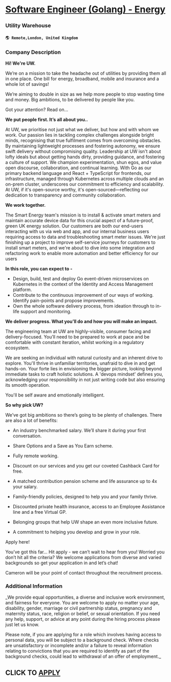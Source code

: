 # [Software Engineer (Golang) - Energy](https://www.remotewlb.com/apply/software-engineer-golang-energy)  
### Utility Warehouse  
#### `🌎 Remote,London, United Kingdom`  

### **Company Description**

 **Hi! We're UW.**

We’re on a mission to take the headache out of utilities by providing them all in one place. One bill for energy, broadband, mobile and insurance and a whole lot of savings!

We’re aiming to double in size as we help more people to stop wasting time and money. Big ambitions, to be delivered by people like you.

Got your attention? Read on…

 **We put people first. It’s all about you..**

At UW, we prioritise not just what we deliver, but how and with whom we work. Our passion lies in tackling complex challenges alongside bright minds, recognising that true fulfilment comes from overcoming obstacles. By maintaining lightweight processes and fostering autonomy, we ensure swift delivery without compromising quality. Leadership at UW isn't about lofty ideals but about getting hands dirty, providing guidance, and fostering a culture of support. We champion experimentation, shun egos, and value open discourse, collaboration, and continual learning. With Go as our primary backend language and React + TypeScript for frontends, our infrastructure, managed through Kubernetes across multiple clouds and an on-prem cluster, underscores our commitment to efficiency and scalability. At UW, if it's open-source worthy, it's open-sourced—reflecting our dedication to transparency and community collaboration.

 **We work together.**

The Smart Energy team's mission is to install & activate smart meters and maintain accurate device data for this crucial aspect of a future-proof, green UK energy solution. Our customers are both our end-users interacting with us via web and app, and our internal business users requiring access to data and troubleshooting smart meter issues. We're just finishing up a project to improve self-service journeys for customers to install smart meters, and we're about to dive into some integration and refactoring work to enable more automation and better efficiency for our users

 **In this role, you can expect to -**

  * Design, build, test and deploy Go event-driven microservices on Kubernetes in the context of the Identity and Access Management platform.
  * Contribute to the continuous improvement of our ways of working. Identify pain-points and propose improvements.
  * Own the whole software delivery process, from ideation through to in-life support and monitoring.

 **We deliver progress. What you’ll do and how you will make an impact.**

The engineering team at UW are highly-visible, consumer facing and delivery-focused. You’ll need to be prepared to work at pace and be comfortable with constant iteration, whilst working in a regulatory ecosystem.

We are seeking an individual with natural curiosity and an inherent drive to explore. You'll thrive in unfamiliar territories, unafraid to dive in and get hands-on. Your forte lies in envisioning the bigger picture, looking beyond immediate tasks to craft holistic solutions. A 'devops mindset' defines you, acknowledging your responsibility in not just writing code but also ensuring its smooth operation.

You'll be self aware and emotionally intelligent.

**So why pick UW?**

We’ve got big ambitions so there’s going to be plenty of challenges. There are also a lot of benefits:

  * An industry benchmarked salary. We’ll share it during your first conversation.

  * Share Options and a Save as You Earn scheme.

  * Fully remote working.

  * Discount on our services and you get our coveted Cashback Card for free. 

  * A matched contribution pension scheme and life assurance up to 4x your salary.

  * Family-friendly policies, designed to help you and your family thrive.

  * Discounted private health insurance, access to an Employee Assistance line and a free Virtual GP.

  * Belonging groups that help UW shape an even more inclusive future.

  * A commitment to helping you develop and grow in your role.

Apply here!

You’ve got this far… Hit apply - we can’t wait to hear from you! Worried you don’t hit all the criteria? We welcome applications from diverse and varied backgrounds so get your application in and let’s chat!

Cameron will be your point of contact throughout the recruitment process.

### **Additional Information**

_We provide equal opportunities, a diverse and inclusive work environment, and fairness for everyone. You are welcome to apply no matter your age, disability, gender, marriage or civil partnership status, pregnancy and maternity status, race, religion or belief, or sexual orientation. If you need any help, support, or advice at any point during the hiring process please just let us know.  
  
Please note, if you are applying for a role which involves having access to personal data, you will be subject to a background check. Where checks are unsatisfactory or incomplete and/or a failure to reveal information relating to convictions that you are required to identify as part of the background checks, could lead to withdrawal of an offer of employment._

  
## CLICK TO [APPLY](https://www.remotewlb.com/apply/software-engineer-golang-energy)

